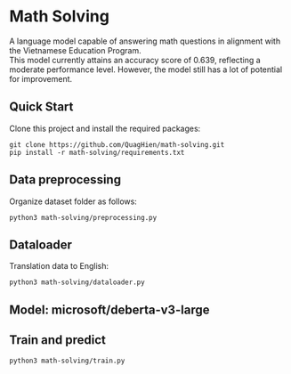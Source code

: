 # Math Solving
A language model capable of answering math questions in alignment with the Vietnamese Education Program.  
This model currently attains an accuracy score of 0.639, reflecting a moderate performance level. However, the model still has a lot of potential for improvement.
## Quick Start
Clone this project and install the required packages:
```
git clone https://github.com/QuagHien/math-solving.git
pip install -r math-solving/requirements.txt
```
## Data preprocessing
Organize dataset folder as follows:
```
python3 math-solving/preprocessing.py
 ```
## Dataloader
Translation data to English:
```
python3 math-solving/dataloader.py
```
## Model: microsoft/deberta-v3-large
## Train and predict
```
python3 math-solving/train.py
```
